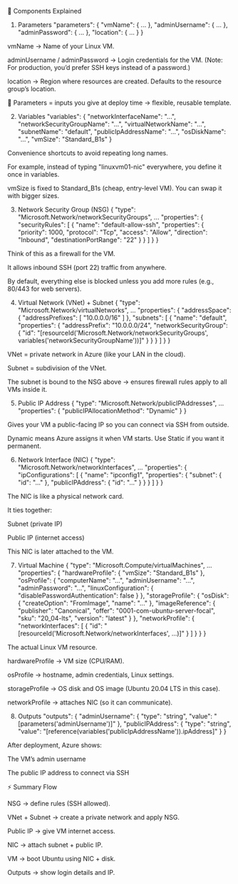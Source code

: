 🧱 Components Explained
1. Parameters
"parameters": {
  "vmName": { ... },
  "adminUsername": { ... },
  "adminPassword": { ... },
  "location": { ... }
}


vmName → Name of your Linux VM.

adminUsername / adminPassword → Login credentials for the VM. (Note: For production, you’d prefer SSH keys instead of a password.)

location → Region where resources are created. Defaults to the resource group’s location.

🔑 Parameters = inputs you give at deploy time → flexible, reusable template.

2. Variables
"variables": {
  "networkInterfaceName": "...",
  "networkSecurityGroupName": "...",
  "virtualNetworkName": "...",
  "subnetName": "default",
  "publicIpAddressName": "...",
  "osDiskName": "...",
  "vmSize": "Standard_B1s"
}


Convenience shortcuts to avoid repeating long names.

For example, instead of typing "linuxvm01-nic" everywhere, you define it once in variables.

vmSize is fixed to Standard_B1s (cheap, entry-level VM). You can swap it with bigger sizes.

3. Network Security Group (NSG)
{
  "type": "Microsoft.Network/networkSecurityGroups",
  ...
  "properties": {
    "securityRules": [
      {
        "name": "default-allow-ssh",
        "properties": {
          "priority": 1000,
          "protocol": "Tcp",
          "access": "Allow",
          "direction": "Inbound",
          "destinationPortRange": "22"
        }
      }
    ]
  }
}


Think of this as a firewall for the VM.

It allows inbound SSH (port 22) traffic from anywhere.

By default, everything else is blocked unless you add more rules (e.g., 80/443 for web servers).

4. Virtual Network (VNet) + Subnet
{
  "type": "Microsoft.Network/virtualNetworks",
  ...
  "properties": {
    "addressSpace": { "addressPrefixes": [ "10.0.0.0/16" ] },
    "subnets": [
      {
        "name": "default",
        "properties": {
          "addressPrefix": "10.0.0.0/24",
          "networkSecurityGroup": {
            "id": "[resourceId('Microsoft.Network/networkSecurityGroups', variables('networkSecurityGroupName'))]"
          }
        }
      }
    ]
  }
}


VNet = private network in Azure (like your LAN in the cloud).

Subnet = subdivision of the VNet.

The subnet is bound to the NSG above → ensures firewall rules apply to all VMs inside it.

5. Public IP Address
{
  "type": "Microsoft.Network/publicIPAddresses",
  ...
  "properties": { "publicIPAllocationMethod": "Dynamic" }
}


Gives your VM a public-facing IP so you can connect via SSH from outside.

Dynamic means Azure assigns it when VM starts. Use Static if you want it permanent.

6. Network Interface (NIC)
{
  "type": "Microsoft.Network/networkInterfaces",
  ...
  "properties": {
    "ipConfigurations": [
      {
        "name": "ipconfig1",
        "properties": {
          "subnet": { "id": "..." },
          "publicIPAddress": { "id": "..." }
        }
      }
    ]
  }
}


The NIC is like a physical network card.

It ties together:

Subnet (private IP)

Public IP (internet access)

This NIC is later attached to the VM.

7. Virtual Machine
{
  "type": "Microsoft.Compute/virtualMachines",
  ...
  "properties": {
    "hardwareProfile": { "vmSize": "Standard_B1s" },
    "osProfile": {
      "computerName": "...",
      "adminUsername": "...",
      "adminPassword": "...",
      "linuxConfiguration": { "disablePasswordAuthentication": false }
    },
    "storageProfile": {
      "osDisk": { "createOption": "FromImage", "name": "..." },
      "imageReference": {
        "publisher": "Canonical",
        "offer": "0001-com-ubuntu-server-focal",
        "sku": "20_04-lts",
        "version": "latest"
      }
    },
    "networkProfile": {
      "networkInterfaces": [
        { "id": "[resourceId('Microsoft.Network/networkInterfaces', ...)]" }
      ]
    }
  }
}


The actual Linux VM resource.

hardwareProfile → VM size (CPU/RAM).

osProfile → hostname, admin credentials, Linux settings.

storageProfile → OS disk and OS image (Ubuntu 20.04 LTS in this case).

networkProfile → attaches NIC (so it can communicate).

8. Outputs
"outputs": {
  "adminUsername": { "type": "string", "value": "[parameters('adminUsername')]" },
  "publicIPAddress": { "type": "string", "value": "[reference(variables('publicIpAddressName')).ipAddress]" }
}


After deployment, Azure shows:

The VM’s admin username

The public IP address to connect via SSH

⚡ Summary Flow

NSG → define rules (SSH allowed).

VNet + Subnet → create a private network and apply NSG.

Public IP → give VM internet access.

NIC → attach subnet + public IP.

VM → boot Ubuntu using NIC + disk.

Outputs → show login details and IP.

